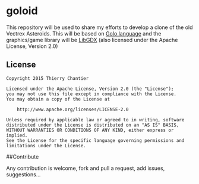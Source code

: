 # goloid

This repository will be used to share my efforts to develop a clone of the old Vectrex Asteroids.
This will be based on [Golo language][golo] and the graphics/game library will be [LibGDX][libgdx] (also licensed under the Apache License, Version 2.0)

## License

    Copyright 2015 Thierry Chantier

    Licensed under the Apache License, Version 2.0 (the "License");
    you may not use this file except in compliance with the License.
    You may obtain a copy of the License at

        http://www.apache.org/licenses/LICENSE-2.0

    Unless required by applicable law or agreed to in writing, software
    distributed under the License is distributed on an "AS IS" BASIS,
    WITHOUT WARRANTIES OR CONDITIONS OF ANY KIND, either express or implied.
    See the License for the specific language governing permissions and
    limitations under the License.

##Contribute

Any contribution is welcome, fork and pull a request, add issues, suggestions...

[golo]: http://golo-lang.org/
[libgdx]: http://libgdx.badlogicgames.com/
